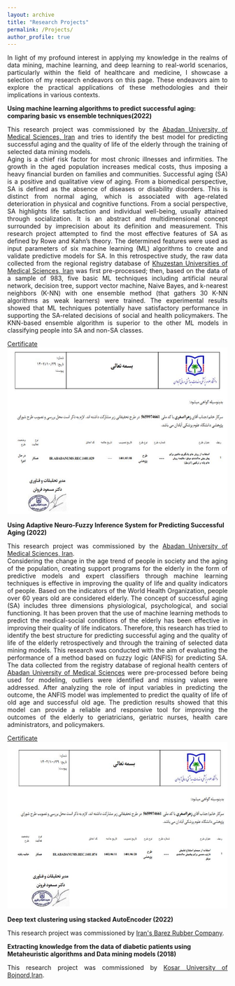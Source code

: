 ```yaml
---
layout: archive
title: "Research Projects"
permalink: /Projects/
author_profile: true
---
```

<p align="justify"> In light of my profound interest in applying my knowledge in the realms of data mining, machine learning, and deep learning to real-world scenarios, particularly within the field of healthcare and medicine, I showcase a selection of my research endeavors on this page. These endeavors aim to explore the practical applications of these methodologies and their implications in various contexts.</p>

**Using machine learning algorithms to predict successful aging: comparing basic vs ensemble techniques(2022)**
<p align="justify"> This research project was commissioned by the <a href="https://abadanums.ac.ir/">Abadan University of Medical Sciences, Iran</a> and tries to identify the best model for predicting successful aging and the quality of life of the elderly through the training of selected data mining models.<br>
Aging is a chief risk factor for most chronic illnesses and infirmities. The growth in the aged population increases medical costs, thus imposing a heavy financial burden on families and communities. Successful aging (SA) is a positive and qualitative view of aging. From a biomedical perspective, SA is defined as the absence of diseases or disability disorders. This is distinct from normal aging, which is associated with age-related deterioration in physical and cognitive functions. From a social perspective, SA highlights life satisfaction and individual well-being, usually attained through socialization. It is an abstract and multidimensional concept surrounded by imprecision about its definition and measurement. This research project attempted to find the most effective features of SA as defined by Rowe and Kahn’s theory. The determined features were used as input parameters of six machine learning (ML) algorithms to create and validate predictive models for SA. In this retrospective study, the raw data collected from the regional registry database of <a href="http://www.ajums.ac.ir/">Khuzestan Universities of Medical Sciences, Iran</a> was first pre-processed; then, based on the data of a sample of 983, five basic ML techniques including artificial neural network, decision tree, support vector machine, Naive Bayes, and k-nearest neighbors (K-NN) with one ensemble method (that gathers 30 K-NN algorithms as weak learners) were trained. The experimental results showed that ML techniques potentially have satisfactory performance in supporting the SA-related decisions of social and health policymakers. The KNN-based ensemble algorithm is superior to the other ML models in classifying people into SA and non-SA classes.</p>

[Certificate](https://ris.abadanums.ac.ir/teammate?xyz=MQXiCTO6H67-ojKg_VWnvpEV4hhxIlo_Hpr2Coyp_gQCTBiQy1neFyTaTAxn6zm0uk2UOXchl9V8zdb3NMcUVqgOLChYt68Mg2wU-PX5J1QXyZ)
<br/><img src='/images/RP2.JPG' width="550" height="380">

**Using Adaptive Neuro-Fuzzy Inference System for Predicting Successful Aging (2022)**
<p align="justify"> This research project was commissioned by the <a href="https://abadanums.ac.ir/">Abadan University of Medical Sciences, Iran</a>.<br>
Considering the change in the age trend of people in society and the aging of the population, creating support programs for the elderly in the form of predictive models and expert classifiers through machine learning techniques is effective in improving the quality of life and quality indicators of people. Based on the indicators of the World Health Organization, people over 60 years old are considered elderly. The concept of successful aging (SA) includes three dimensions physiological, psychological, and social functioning. It has been proven that the use of machine learning methods to predict the medical-social conditions of the elderly has been effective in improving their quality of life indicators. Therefore, this research has tried to identify the best structure for predicting successful aging and the quality of life of the elderly retrospectively and through the training of selected data mining models. This research was conducted with the aim of evaluating the performance of a method based on fuzzy logic (ANFIS) for predicting SA. The data collected from the registry database of regional health centers of <a href="https://abadanums.ac.ir/">Abadan University of Medical Sciences</a> were pre-processed before being used for modeling, outliers were identified and missing values were addressed. After analyzing the role of input variables in predicting the outcome, the ANFIS model was implemented to predict the quality of life of old age and successful old age. The prediction results showed that this model can provide a reliable and responsive tool for improving the outcomes of the elderly to geriatricians, geriatric nurses, health care administrators, and policymakers.</p>
  
[Certificate](https://ris.abadanums.ac.ir/teammate?xyz=MQXiCTO6H67-ojKg_VWnvpEV4hhxIlo_Hpr2Coyp_gQCTBiQy1neFyTaTAxn6zm0uk2UOXchl9V8zdb3NMcUVqgOLChYt68Mg2wU-PX5J1QXyZ)
<br/><img src='/images/RP1.JPG' width="550" height="380">

**Deep text clustering using stacked AutoEncoder (2022)**
<p align="justify"> This research project was commissioned by <a href="https://barez.org/"> Iran's Barez Rubber Company</a>. 

**Extracting knowledge from the data of diabetic patients using Metaheuristic algorithms and Data mining models (2018)**
<p align="justify"> This research project was commissioned by <a href="https://kub.ac.ir/"> Kosar University of Bojnord,Iran</a>.
